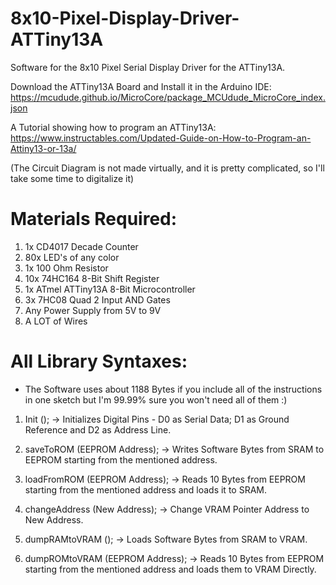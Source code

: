 # 8x10-Pixel-Display-Driver-ATTiny13A
Software for the 8x10 Pixel Serial Display Driver for the ATTiny13A.

Download the ATTiny13A Board and Install it in the Arduino IDE: https://mcudude.github.io/MicroCore/package_MCUdude_MicroCore_index.json

A Tutorial showing how to program an ATTiny13A: https://www.instructables.com/Updated-Guide-on-How-to-Program-an-Attiny13-or-13a/


(The Circuit Diagram is not made virtually, and it is pretty complicated, so I'll take some time to digitalize it)

# Materials Required:

1. 1x     CD4017 Decade Counter
2. 80x    LED's of any color
3. 1x     100 Ohm Resistor
4. 10x    74HC164 8-Bit Shift Register
5. 1x     ATmel ATTiny13A 8-Bit Microcontroller
6. 3x     7HC08 Quad 2 Input AND Gates
7. Any Power Supply from 5V to 9V
8. A LOT of Wires

# All Library Syntaxes:

* The Software uses about 1188 Bytes if you include all of the instructions in one sketch but I'm 99.99% sure you won't need all of them :)

 1. Init ();                           -> Initializes Digital Pins - D0 as Serial Data; D1 as Ground Reference and D2 as Address Line.
  
 2. saveToROM (EEPROM Address);       -> Writes Software Bytes from SRAM to EEPROM starting from the mentioned address.
  
 3. loadFromROM (EEPROM Address);     -> Reads 10 Bytes from EEPROM starting from the mentioned address and loads it to SRAM.
  
 4. changeAddress (New Address);      -> Change VRAM Pointer Address to New Address.
  
 5. dumpRAMtoVRAM ();                 -> Loads Software Bytes from SRAM to VRAM.
  
 6. dumpROMtoVRAM (EEPROM Address);   -> Reads 10 Bytes from EEPROM starting from the mentioned address and loads them to VRAM Directly.  
